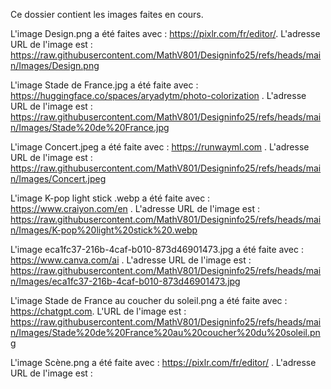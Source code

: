 Ce dossier contient les images faites en cours.

L'image Design.png a été faites avec : https://pixlr.com/fr/editor/. L'adresse URL de l'image est : 
https://raw.githubusercontent.com/MathV801/Designinfo25/refs/heads/main/Images/Design.png

L'image Stade de France.jpg a été faite avec : https://huggingface.co/spaces/aryadytm/photo-colorization . 
L'adresse URL de l'image est : 
https://raw.githubusercontent.com/MathV801/Designinfo25/refs/heads/main/Images/Stade%20de%20France.jpg

L'image Concert.jpeg a été faite avec : https://runwayml.com . L'adresse URL de l'image est :
https://raw.githubusercontent.com/MathV801/Designinfo25/refs/heads/main/Images/Concert.jpeg

L'image K-pop light stick .webp a été faite avec : https://www.craiyon.com/en . L'adresse URL de l'image est : 
https://raw.githubusercontent.com/MathV801/Designinfo25/refs/heads/main/Images/K-pop%20light%20stick%20.webp

L'image eca1fc37-216b-4caf-b010-873d46901473.jpg a été faite avec : https://www.canva.com/ai . L'adresse URL de l'image est : 
https://raw.githubusercontent.com/MathV801/Designinfo25/refs/heads/main/Images/eca1fc37-216b-4caf-b010-873d46901473.jpg

L'image Stade de France au coucher du soleil.png a été faite avec : https://chatgpt.com. L'URL de l'image est : 
https://raw.githubusercontent.com/MathV801/Designinfo25/refs/heads/main/Images/Stade%20de%20France%20au%20coucher%20du%20soleil.png

L'image Scène.png a été faite avec : https://pixlr.com/fr/editor/ . L'adresse URL de l'image est : 
